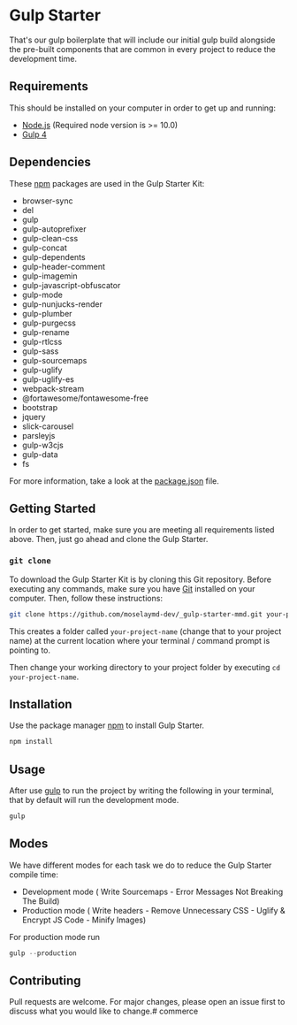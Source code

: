 # Gulp Starter

That's our gulp boilerplate that will include our initial gulp build alongside the pre-built components that are common in every project to reduce the development time.

## Requirements
This should be installed on your computer in order to get up and running:

- [Node.js](https://nodejs.org/en/) (Required node version is >= 10.0)
- [Gulp 4](https://gulpjs.com/)

## Dependencies
These [npm](https://www.npmjs.com/) packages are used in the Gulp Starter Kit:

- browser-sync
- del
- gulp
- gulp-autoprefixer
- gulp-clean-css
- gulp-concat
- gulp-dependents
- gulp-header-comment
- gulp-imagemin
- gulp-javascript-obfuscator
- gulp-mode
- gulp-nunjucks-render
- gulp-plumber
- gulp-purgecss
- gulp-rename
- gulp-rtlcss
- gulp-sass
- gulp-sourcemaps
- gulp-uglify
- gulp-uglify-es
- webpack-stream
- @fortawesome/fontawesome-free
- bootstrap
- jquery
- slick-carousel
- parsleyjs
- gulp-w3cjs
- gulp-data
- fs

For more information, take a look at the [package.json](package.json) file.


## Getting Started
In order to get started, make sure you are meeting all requirements listed above.
Then, just go ahead and clone the Gulp Starter.


### `git clone`
To download the Gulp Starter Kit is by cloning this Git repository. 
Before executing any commands, make sure you have [Git](https://git-scm.com/) installed on your computer.
Then, follow these instructions:

```bash
git clone https://github.com/moselaymd-dev/_gulp-starter-mmd.git your-project-name
```
This creates a folder called `your-project-name` (change that to your project name) at the current location where your terminal / command prompt is pointing to.

Then change your working directory to your project folder by executing `cd your-project-name`.

## Installation

Use the package manager [npm](https://www.npmjs.com/) to install Gulp Starter.

```bash
npm install
```


## Usage

After use [gulp](https://gulpjs.com/) to run the project by writing the following in your terminal, that by default will run the development mode.  
```python
gulp
```

## Modes
We have different modes for each task we do to reduce the Gulp Starter compile time:
- Development mode ( Write Sourcemaps - Error Messages Not Breaking The Build)
- Production mode ( Write headers - Remove Unnecessary CSS - Uglify & Encrypt JS Code - Minify Images)


For production mode run 
```python
gulp --production
```


## Contributing
Pull requests are welcome. For major changes, please open an issue first to discuss what you would like to change.#   c o m m e r c e  
 